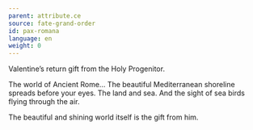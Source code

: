 ```yaml
---
parent: attribute.ce
source: fate-grand-order
id: pax-romana
language: en
weight: 0
---
```


Valentine’s return gift from the Holy Progenitor.

The world of Ancient Rome…
The beautiful Mediterranean shoreline spreads before your eyes.
The land and sea.
And the sight of sea birds flying through the air.

The beautiful and shining world itself is the gift from him.
